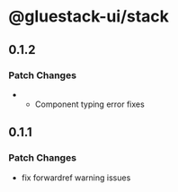 # @gluestack-ui/stack

## 0.1.2

### Patch Changes

- - Component typing error fixes

## 0.1.1

### Patch Changes

- fix forwardref warning issues
